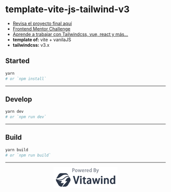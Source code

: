 # template-vite-js-tailwind-v3

-   [Revisa el proyecto final aquí](https://serene-semolina-8caf65.netlify.app/)
-   [Frontend Mentor Challenge](https://www.frontendmentor.io/challenges/order-summary-component-QlPmajDUj)
-   [Aprende a trabajar con Tailwindcss, vue, react y más...](https://www.twitch.tv/bluuweb)
-   **template of:** vite + vanilaJS
-   **tailwindcss:** v3.x

## Started

```bash
yarn
# or `npm install`
```

---

## Develop

```bash
yarn dev
# or `npm run dev`
```

---

## Build

```bash
yarn build
# or `npm run build`
```

---

<p align="center">
<img src="./powered-by-vitawind-bright.png">
</p>
